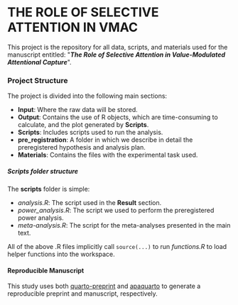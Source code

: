 # THE ROLE OF SELECTIVE ATTENTION IN VMAC

This project is the repository for all data, scripts, and materials used for the manuscript entitled: "***The Role of Selective Attention in Value-Modulated Attentional Capture***".

### Project Structure ###

The project is divided into the following main sections:

- **Input**: Where the raw data will be stored.
- **Output**: Contains the use of R objects, which are time-consuming to calculate, and the plot generated by **Scripts**.
- **Scripts**: Includes scripts used to run the analysis.
- **pre_registration**: A folder in which we describe in detail the preregistered hypothesis and analysis plan.
- **Materials**: Contains the files with the experimental task used.

##### Scripts folder structure #####

The **scripts** folder is simple:

- *analysis.R*: The script used in the **Result** section.
- *power_analysis.R*: The script we used to perform the preregistered power analysis.
- *meta-analysis.R*: The script for the meta-analyses presented in the main text.

All of the above .R files implicitly call `source(...)` to run *functions.R* to load helper functions into the workspace.

#### Reproducible Manuscript ####

This study uses both [quarto-preprint](https://github.com/mvuorre/quarto-preprint) and [apaquarto](https://github.com/wjschne/apaquarto) to generate a reproducible preprint and manuscript, respectively.
